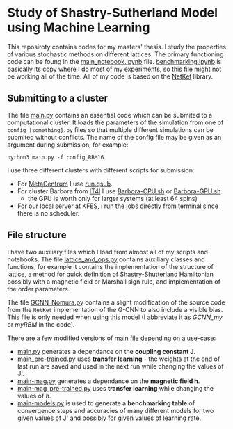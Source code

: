 # Study of Shastry-Sutherland Model using Machine Learning

This reposiroty contains codes for my masters' thesis. I study the properties of various stochastic methods on different lattices. The primary functioning code can be foung in the [main_notebook.ipynb](main_notebook.ipynb) file. [benchmarking.ipynb](benchmarking.ipynb) is basically its copy where I do most of my experiments, so this file might not be working all of the time. All of my code is based on the [NetKet](https://www.netket.org) library.

## Submitting to a cluster
The file [main.py](main.py) contains an essential code which can be submited to a computational cluster. It loads the parameters of the simulation from one of `config_[something].py` files so that multiple different simulations can be submited without conflicts. The name of the config file may be given as an argument during submission, for example:
```
python3 main.py -f config_RBM16
```
I use three different clusters with different scripts for submission:
- For [MetaCentrum](https://metavo.metacentrum.cz/) I use [run.qsub](run.qsub).
- For cluster Barbora from [IT4I](https://www.it4i.cz/) I use [Barbora-CPU.sh](Barbora-CPU.sh) or [Barbora-GPU.sh](Barbora-GPU.sh).
    - the GPU is worth only for larger systems (at least 64 spins)
- For our local server at KFES, i run the jobs directly from terminal since there is no scheduler.

## File structure
I have two auxiliary files which I load from almost all of my scripts and notebooks. The file [lattice_and_ops.py](lattice_and_ops.py) contains auxiliary classes and functions, for example it contains the implementation of the structure of lattice, a method for quick definition of Shastry-Shutterland Hamiltonian possibly with a magnetic field or Marshall sign rule, and implementation of the order parameters.

The file [GCNN_Nomura.py](GCNN_Nomura.py) contains a slight modification of the source code from the `NetKet` implementation of the G-CNN to also include a visible bias. This file is only needed when using this model (I abbreviate it as *GCNN_my* or *myRBM* in the code).

There are a few modified versions of [main](main.py) file depending on a use-case:
 - [main.py](main.py) generates a dependance on the **coupling constant J**.
 - [main_pre-trained.py](main_pre-trained.py) uses **transfer learning** - the weights at the end of last run are saved and used in the next run while changing the values of J'.
 - [main-mag.py](main-mag.py) generates a dependance on the **magnetic field h**.
 - [main-mag_pre-trained.py](main-mag_pre-trained.py) uses **transfer learning** while changing the values of $h$.
 - [main-models.py](main-models.py) is used to generate a **benchmarking table** of convergence steps and accuracies of many different models for two given values of J' and possibly for given values of learning rate.

